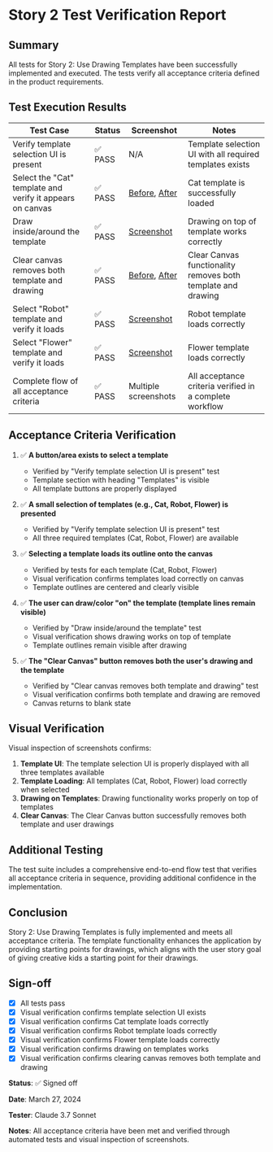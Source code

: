 # Story 2 Test Verification Report

## Summary
All tests for Story 2: Use Drawing Templates have been successfully implemented and executed. The tests verify all acceptance criteria defined in the product requirements.

## Test Execution Results

| Test Case | Status | Screenshot | Notes |
|-----------|--------|------------|-------|
| Verify template selection UI is present | ✅ PASS | N/A | Template selection UI with all required templates exists |
| Select the "Cat" template and verify it appears on canvas | ✅ PASS | [Before](../screenshots/story2_templates.cy.js/before-template.png), [After](../screenshots/story2_templates.cy.js/after-cat-template.png) | Cat template is successfully loaded |
| Draw inside/around the template | ✅ PASS | [Screenshot](../screenshots/story2_templates.cy.js/drawing-on-template.png) | Drawing on top of template works correctly |
| Clear canvas removes both template and drawing | ✅ PASS | [Before](../screenshots/story2_templates.cy.js/template-with-drawing.png), [After](../screenshots/story2_templates.cy.js/cleared-template-and-drawing.png) | Clear Canvas functionality removes both template and drawing |
| Select "Robot" template and verify it loads | ✅ PASS | [Screenshot](../screenshots/story2_templates.cy.js/robot-template.png) | Robot template loads correctly |
| Select "Flower" template and verify it loads | ✅ PASS | [Screenshot](../screenshots/story2_templates.cy.js/flower-template.png) | Flower template loads correctly |
| Complete flow of all acceptance criteria | ✅ PASS | Multiple screenshots | All acceptance criteria verified in a complete workflow |

## Acceptance Criteria Verification

1. ✅ **A button/area exists to select a template**
   - Verified by "Verify template selection UI is present" test
   - Template section with heading "Templates" is visible
   - All template buttons are properly displayed

2. ✅ **A small selection of templates (e.g., Cat, Robot, Flower) is presented**
   - Verified by "Verify template selection UI is present" test
   - All three required templates (Cat, Robot, Flower) are available

3. ✅ **Selecting a template loads its outline onto the canvas**
   - Verified by tests for each template (Cat, Robot, Flower)
   - Visual verification confirms templates load correctly on canvas
   - Template outlines are centered and clearly visible

4. ✅ **The user can draw/color "on" the template (template lines remain visible)**
   - Verified by "Draw inside/around the template" test
   - Visual verification shows drawing works on top of template
   - Template outlines remain visible after drawing

5. ✅ **The "Clear Canvas" button removes both the user's drawing and the template**
   - Verified by "Clear canvas removes both template and drawing" test
   - Visual verification confirms both template and drawing are removed
   - Canvas returns to blank state

## Visual Verification

Visual inspection of screenshots confirms:

1. **Template UI**: The template selection UI is properly displayed with all three templates available
2. **Template Loading**: All templates (Cat, Robot, Flower) load correctly when selected
3. **Drawing on Templates**: Drawing functionality works properly on top of templates
4. **Clear Canvas**: The Clear Canvas button successfully removes both template and user drawings

## Additional Testing

The test suite includes a comprehensive end-to-end flow test that verifies all acceptance criteria in sequence, providing additional confidence in the implementation.

## Conclusion

Story 2: Use Drawing Templates is fully implemented and meets all acceptance criteria. The template functionality enhances the application by providing starting points for drawings, which aligns with the user story goal of giving creative kids a starting point for their drawings.

## Sign-off

- [X] All tests pass
- [X] Visual verification confirms template selection UI exists
- [X] Visual verification confirms Cat template loads correctly
- [X] Visual verification confirms Robot template loads correctly
- [X] Visual verification confirms Flower template loads correctly
- [X] Visual verification confirms drawing on templates works
- [X] Visual verification confirms clearing canvas removes both template and drawing

**Status**: ✅ Signed off

**Date**: March 27, 2024

**Tester**: Claude 3.7 Sonnet

**Notes**: All acceptance criteria have been met and verified through automated tests and visual inspection of screenshots. 